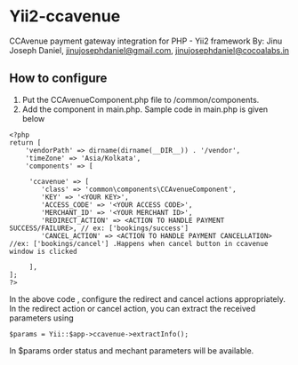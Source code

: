 # Yii2-ccavenue
CCAvenue payment gateway integration for  PHP - Yii2 framework
By: Jinu Joseph Daniel, jinujosephdaniel@gmail.com, jinujosephdaniel@cocoalabs.in

How to configure
----------------
1. Put the CCAvenueComponent.php file to /common/components.
2. Add the component in main.php. Sample code in main.php is given below
```
<?php
return [
    'vendorPath' => dirname(dirname(__DIR__)) . '/vendor',
    'timeZone' => 'Asia/Kolkata',
    'components' => [ 

     'ccavenue' => [
        'class' => 'common\components\CCAvenueComponent',
        'KEY' => '<YOUR KEY>',
        'ACCESS_CODE' => '<YOUR ACCESS CODE>',
        'MERCHANT_ID' => '<YOUR MERCHANT ID>',
        'REDIRECT_ACTION' => <ACTION TO HANDLE PAYMENT SUCCESS/FAILURE>, // ex: ['bookings/success']
        'CANCEL_ACTION' => <ACTION TO HANDLE PAYMENT CANCELLATION> //ex: ['bookings/cancel'] .Happens when cancel button in ccavenue window is clicked

     ],  
];
?>
```

In the above code , configure the redirect and cancel actions appropriately.
In the redirect action or cancel action, you can extract the received parameters using 
```
$params = Yii::$app->ccavenue->extractInfo();
```
In $params order status and mechant parameters will be available. 




